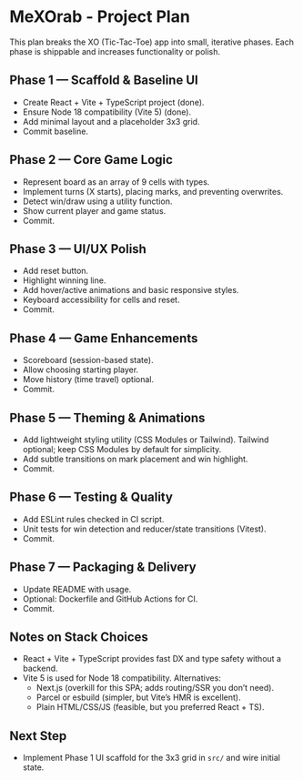 # MeXOrab - Project Plan

This plan breaks the XO (Tic-Tac-Toe) app into small, iterative phases. Each phase is shippable and increases functionality or polish.

## Phase 1 — Scaffold & Baseline UI
- Create React + Vite + TypeScript project (done).
- Ensure Node 18 compatibility (Vite 5) (done).
- Add minimal layout and a placeholder 3x3 grid.
- Commit baseline.

## Phase 2 — Core Game Logic
- Represent board as an array of 9 cells with types.
- Implement turns (X starts), placing marks, and preventing overwrites.
- Detect win/draw using a utility function.
- Show current player and game status.
- Commit.

## Phase 3 — UI/UX Polish
- Add reset button.
- Highlight winning line.
- Add hover/active animations and basic responsive styles.
- Keyboard accessibility for cells and reset.
- Commit.

## Phase 4 — Game Enhancements
- Scoreboard (session-based state).
- Allow choosing starting player.
- Move history (time travel) optional.
- Commit.

## Phase 5 — Theming & Animations
- Add lightweight styling utility (CSS Modules or Tailwind). Tailwind optional; keep CSS Modules by default for simplicity.
- Add subtle transitions on mark placement and win highlight.
- Commit.

## Phase 6 — Testing & Quality
- Add ESLint rules checked in CI script.
- Unit tests for win detection and reducer/state transitions (Vitest).
- Commit.

## Phase 7 — Packaging & Delivery
- Update README with usage.
- Optional: Dockerfile and GitHub Actions for CI.
- Commit.

## Notes on Stack Choices
- React + Vite + TypeScript provides fast DX and type safety without a backend.
- Vite 5 is used for Node 18 compatibility. Alternatives:
  - Next.js (overkill for this SPA; adds routing/SSR you don’t need).
  - Parcel or esbuild (simpler, but Vite’s HMR is excellent).
  - Plain HTML/CSS/JS (feasible, but you preferred React + TS).

## Next Step
- Implement Phase 1 UI scaffold for the 3x3 grid in `src/` and wire initial state.